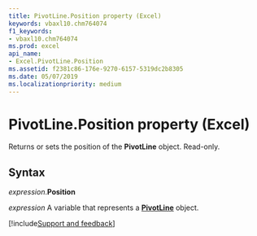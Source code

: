 ```yaml
---
title: PivotLine.Position property (Excel)
keywords: vbaxl10.chm764074
f1_keywords:
- vbaxl10.chm764074
ms.prod: excel
api_name:
- Excel.PivotLine.Position
ms.assetid: f2381c86-176e-9270-6157-5319dc2b8305
ms.date: 05/07/2019
ms.localizationpriority: medium
---
```



# PivotLine.Position property (Excel)

Returns or sets the position of the **PivotLine** object. Read-only.


## Syntax

_expression_.**Position**

_expression_ A variable that represents a **[PivotLine](Excel.PivotLine.md)** object.




[!include[Support and feedback](~/includes/feedback-boilerplate.md)]